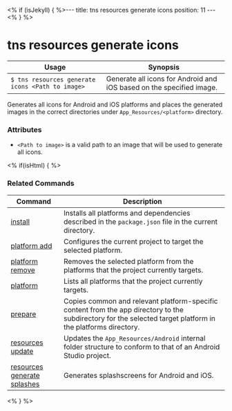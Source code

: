 <% if (isJekyll) { %>---
title: tns resources generate icons
position: 11
---<% } %>
# tns resources generate icons

Usage | Synopsis
------|-------
`$ tns resources generate icons <Path to image>` | Generate all icons for Android and iOS based on the specified image.

Generates all icons for Android and iOS platforms and places the generated images in the correct directories under `App_Resources/<platform>` directory.

### Attributes
* `<Path to image>` is a valid path to an image that will be used to generate all icons.

<% if(isHtml) { %>
### Related Commands

Command | Description
----------|----------
[install](../install.html) | Installs all platforms and dependencies described in the `package.json` file in the current directory.
[platform add](../platform-add.html) | Configures the current project to target the selected platform.
[platform remove](../platform-remove.html) | Removes the selected platform from the platforms that the project currently targets.
[platform](../platform.html) | Lists all platforms that the project currently targets.
[prepare](../prepare.html) | Copies common and relevant platform-specific content from the app directory to the subdirectory for the selected target platform in the platforms directory.
[resources update](resources-update.md) | Updates the `App_Resources/Android` internal folder structure to conform to that of an Android Studio project.
[resources generate splashes](resources-generate-splashes.md) | Generates splashscreens for Android and iOS.
<% } %>
